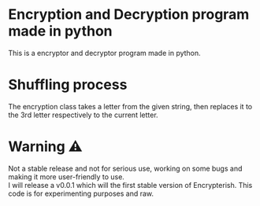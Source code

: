 # Encryption and Decryption program made in python

This is a encryptor and decryptor program made in python.

# Shuffling process

The encryption class takes a letter from the given string, then replaces it to the 3rd letter respectively to the current letter.

# Warning ⚠


Not a stable release and not for serious use, working on some bugs and making it more user-friendly to use. \
I will release a v0.0.1 which will the first stable version of Encrypterish. This code is for experimenting purposes and raw. 
